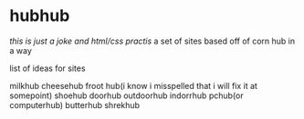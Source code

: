 # hubhub
*this is just a joke and html/css practis*   a set of sites based off of corn hub in a way


list of ideas for sites

milkhub
cheesehub
froot hub(i know i misspelled that i will fix it at somepoint)
shoehub
doorhub
outdoorhub
indorrhub
pchub(or computerhub)
butterhub
shrekhub
